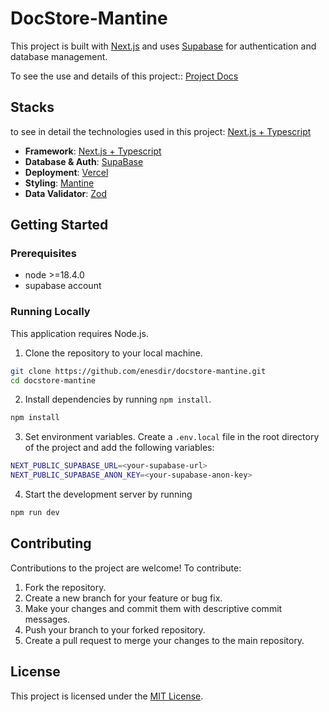 # DocStore-Mantine

This project is built with [Next.js](https://nextjs.org/) and uses [Supabase](https://supabase.io/) for authentication and database management.

To see the use and details of this project::
[Project Docs](./docs/README.md)

## Stacks

to see in detail the technologies used in this project: [Next.js + Typescript](https://nextjs.org/)

- **Framework**: [Next.js + Typescript](https://nextjs.org/)
- **Database & Auth**: [SupaBase](https://supabase.io/)
- **Deployment**: [Vercel](https://vercel.com)
- **Styling**: [Mantine](https://mantine.dev/)
- **Data Validator**: [Zod](https://zod.dev/)

## Getting Started

### Prerequisites

- node >=18.4.0
- supabase account

### Running Locally

This application requires Node.js.

1. Clone the repository to your local machine.

```bash
git clone https://github.com/enesdir/docstore-mantine.git
cd docstore-mantine
```

2. Install dependencies by running `npm install`.

```bash
npm install
```

3. Set environment variables. Create a `.env.local` file in the root directory of the project and add the following variables:

```bash
NEXT_PUBLIC_SUPABASE_URL=<your-supabase-url>
NEXT_PUBLIC_SUPABASE_ANON_KEY=<your-supabase-anon-key>
```

4. Start the development server by running

```bash
npm run dev
```

## Contributing

Contributions to the project are welcome! To contribute:

1. Fork the repository.
2. Create a new branch for your feature or bug fix.
3. Make your changes and commit them with descriptive commit messages.
4. Push your branch to your forked repository.
5. Create a pull request to merge your changes to the main repository.

## License

This project is licensed under the [MIT License](https://opensource.org/licenses/MIT).
